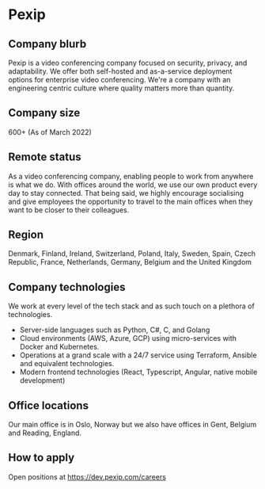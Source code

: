 # Pexip

## Company blurb

Pexip is a video conferencing company focused on security, privacy, and adaptability. We offer both self-hosted and as-a-service deployment options for enterprise video conferencing. We're a company with an engineering centric culture where quality matters more than quantity.

## Company size

600+ (As of March 2022)

## Remote status

As a video conferencing company, enabling people to work from anywhere is what we do.
With offices around the world, we use our own product every day to stay connected. That being said, we highly encourage socialising and give employees the opportunity to travel to the main offices when they want to be closer to their colleagues.

## Region

Denmark, Finland, Ireland, Switzerland, Poland, Italy, Sweden, Spain, Czech Republic, France, Netherlands, Germany, Belgium and the United Kingdom

## Company technologies

We work at every level of the tech stack and as such touch on a plethora of technologies.

-   Server-side languages such as Python, C#, C, and Golang
-   Cloud environments (AWS, Azure, GCP) using micro-services with Docker and Kubernetes.
-   Operations at a grand scale with a 24/7 service using Terraform, Ansible and equivalent technologies.
-   Modern frontend technologies (React, Typescript, Angular, native mobile development)

## Office locations

Our main office is in Oslo, Norway but we also have offices in Gent, Belgium and Reading, England.

## How to apply

Open positions at https://dev.pexip.com/careers
